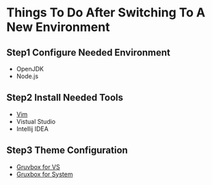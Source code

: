 # Things To Do After Switching To A New Environment

## Step1 Configure Needed Environment
* OpenJDK
* Node.js

## Step2 Install Needed Tools
* [Vim](https://github.com/ChenYi-qy/My-Vim-Config)
* Vistual Studio
* Intellij IDEA


## Step3 Theme Configuration
* [Gruvbox for VS](https://github.com/sainnhe/gruvbox-material-vscode)
* [Gruxbox for System](https://github.com/TheGreatMcPain/gruvbox-material-gtk)
